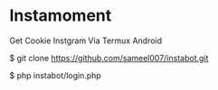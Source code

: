 # Instamoment
Get Cookie Instgram Via Termux Android

$ git clone https://github.com/sameel007/instabot.git

$ php instabot/login.php

